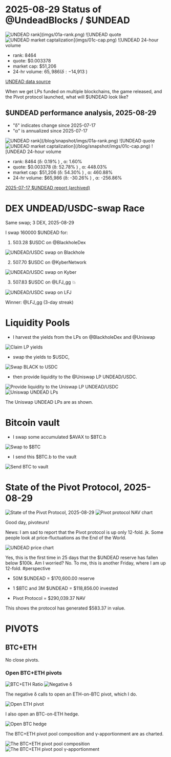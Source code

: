 # 2025-08-29 Status of @UndeadBlocks / $UNDEAD 

![$UNDEAD rank](imgs/01a-rank.png) 
![$UNDEAD quote](imgs/01b-quote.png) 
![$UNDEAD market captalization](imgs/01c-cap.png) 
![$UNDEAD 24-hour volume](imgs/01d-vol.png) 

* rank: 8464 
* quote: $0.003378 
* market cap: $51,206 
* 24-hr volume: $65,986 (δ: -$14,913 ) 


[UNDEAD data source](https://www.coingecko.com/en/coins/undead-blocks) 



When we get LPs funded on multiple blockchains, the game released, and the Pivot protocol launched, what will $UNDEAD look like? 

## $UNDEAD performance analysis, 2025-08-29 

* "δ" indicates change since 2025-07-17 
* "α" is annualized since 2025-07-17 

![$UNDEAD rank](/blog/snapshot/imgs/01a-rank.png) 
![$UNDEAD quote](/blog/snapshot/imgs/01b-quote.png) 
![$UNDEAD market captalization](/blog/snapshot/imgs/01c-cap.png) 
![$UNDEAD 24-hour volume](/blog/snapshot/imgs/01d-vol.png) 

* rank: 8464 (δ: 0.19% ) , α: 1.60% 
* quote: $0.003378 (δ: 52.78% ) , α: 448.03% 
* market cap: $51,206 (δ: 54.30% ) , α: 460.88% 
* 24-hr volume: $65,986 (δ: -30.26% ) , α: -256.86% 

[2025-07-17 $UNDEAD report (archived)](https://github.com/pivoteur/biz/tree/main/blog/snapshot) 

# DEX UNDEAD/USDC-swap Race 

Same swap; 3 DEX, 2025-08-29 

I swap 160000 $UNDEAD for: 

1. 503.28 $USDC on @BlackholeDex 

![UNDEAD/USDC swap on Blackhole](imgs/02a-blackhole.png) 

2. 507.70 $USDC on @KyberNetwork 

![UNDEAD/USDC swap on Kyber](imgs/02b-kyber.png) 

3. 507.83 $USDC on @LFJ_gg 💥 

![UNDEAD/USDC swap on LFJ](imgs/02c-lfj.png) 

Winner: @LFJ_gg (3-day streak) 

# Liquidity Pools 

* I harvest the yields from the LPs on @BlackholeDex and @Uniswap 

![Claim LP yields](imgs/03a-claim.png) 

* swap the yields to $USDC, 

![Swap BLACK to USDC](imgs/03b-swap.png) 

* then provide liquidity to the @Uniswap LP UNDEAD/USDC. 

![Provide liquidity to the Uniswap LP UNDEAD/USDC](imgs/03c-provide.png) 
![Uniswap UNDEAD LPs](imgs/03d-lps.png) 

The Uniswap UNDEAD LPs are as shown. 

# Bitcoin vault 

* I swap some accumulated $AVAX to $BTC.b 

![Swap to $BTC](imgs/04a-swap.png) 

* I send this $BTC.b to the vault 

![Send BTC to vault](imgs/04b-xfer.png) 


# State of the Pivot Protocol, 2025-08-29 

![State of the Pivot Protocol, 2025-08-29](imgs/05b-assets.png) 
![Pivot protocol NAV chart](imgs/05c-nav.png) 


Good day, pivoteurs! 

News: I am sad to report that the Pivot protocol is up only 12-fold. jk. Some people look at price-fluctuations as the End of the World. 

![UNDEAD price chart](imgs/05a-undead.png) 

Yes, this is the first time in 25 days that the $UNDEAD reserve has fallen below $100k. Am I worried? No. To me, this is another Friday, where I am up 12-fold. #perspective 

* 50M $UNDEAD = $170,600.00 reserve 
* 1 $BTC and 3M $UNDEAD = $118,856.00 invested 

* Pivot Protocol = $290,039.37 NAV 

This shows the protocol has generated $583.37 in value. 

# PIVOTS 

## BTC+ETH 




No close pivots. 











### Open BTC+ETH pivots 

![BTC+ETH Ratio](imgs/06a-ratio.png) 
![Negative δ](imgs/06b-delta.png) 

The negative δ calls to open an ETH-on-BTC pivot, which I do. 

![Open ETH pivot](imgs/06c-open-eth-pivot.png) 

I also open an BTC-on-ETH hedge. 

![Open BTC hedge](imgs/06d-open-btc-hedge.png) 





The BTC+ETH pivot pool composition and γ-apportionment are as charted. 

![The BTC+ETH pivot pool composition](imgs/07a-comp.png) 
![The BTC+ETH pivot pool γ-apportionment](imgs/07b-apport.png) 
